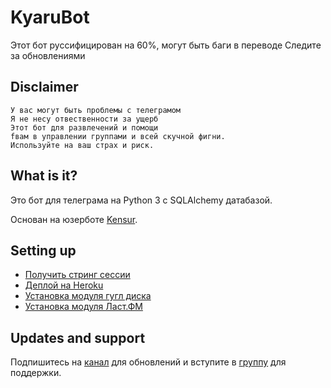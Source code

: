 # KyaruBot

Этот бот руссифицирован на 60%, могут быть баги в переводе
Следите за обновлениями

## Disclaimer

```
У вас могут быть проблемы с телеграмом
Я не несу отвественности за ущерб
Этот бот для развлечений и помощи
fвам в управлении группами и всей скучной фигни.
Используйте на ваш страх и риск.
```

## What is it?

Это бот для телеграма на Python 3 с SQLAlchemy датабазой.

Основан на юзерботе [Kensur](https://github.com/KenHV/KensurBot).

## Setting up

- [Получить стринг сессии](http://sessiongen.kenhv.repl.run)
- [Деплой на Heroku](https://heroku.com/deploy?template=https://github.com/n3k0parad1se/Ky4ruBot/tree/main)
- [Установка модуля гугл диска](https://telegra.ph/How-To-Setup-Google-Drive-04-03)
- [Установка модуля Ласт.ФМ](https://telegra.ph/How-to-set-up-LastFM-module-for-Paperplane-userbot-11-02)

## Updates and support

Подпишитесь на [канал](https://t.me/zeroprod) для обновлений и вступите в [группу](https://t.me/nozerochat) для поддержки.
